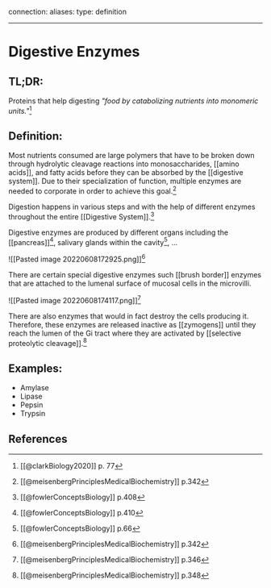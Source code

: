 
connection:
aliases: 
type: definition

---

# Digestive Enzymes

## TL;DR:
Proteins that help digesting *"food by catabolizing nutrients into monomeric units."*[^1]

## Definition:
Most nutrients consumed are large polymers that have to be broken down through hydrolytic cleavage reactions into monosaccharides, [[amino acids]], and fatty acids before they can be absorbed by the [[digestive system]]. Due to their specialization of function, multiple enzymes are needed to corporate in order to achieve this goal.[^2]

Digestion happens in various steps and with the help of different enzymes throughout the entire [[Digestive System]].[^3]

Digestive enzymes are produced by different organs including the [[pancreas]][^4], salivary glands within the cavity[^5], ...

![[Pasted image 20220608172925.png]][^2]

There are certain special digestive enzymes such [[brush border]] enzymes that are attached to the lumenal surface of mucosal cells in the microvilli.

![[Pasted image 20220608174117.png]][^6]

There are also enzymes that would in fact destroy the cells producing it. Therefore, these enzymes are released inactive as [[zymogens]] until they reach the lumen of the Gi tract where they are activated by [[selective proteolytic cleavage]].[^7]

## Examples:
- Amylase
- Lipase
- Pepsin
- Trypsin

## References

[^1]: [[@clarkBiology2020]] p. 77
[^2]: [[@meisenbergPrinciplesMedicalBiochemistry]] p.342
[^3]: [[@fowlerConceptsBiology]] p.408
[^4]: [[@fowlerConceptsBiology]] p.410
[^5]: [[@fowlerConceptsBiology]] p.66
[^6]: [[@meisenbergPrinciplesMedicalBiochemistry]] p.346
[^7]: [[@meisenbergPrinciplesMedicalBiochemistry]] p.348